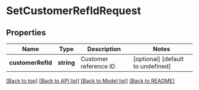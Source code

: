 # SetCustomerRefIdRequest

## Properties

|Name | Type | Description | Notes|
|------------ | ------------- | ------------- | -------------|
|**customerRefId** | **string** | Customer reference ID | [optional] [default to undefined]|




[[Back to top]](#) [[Back to API list]](../../README.md#documentation-for-api-endpoints) [[Back to Model list]](../../README.md#documentation-for-models) [[Back to README]](../../README.md)
